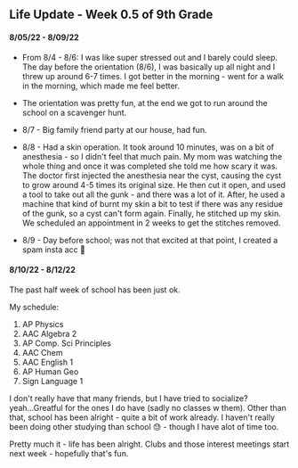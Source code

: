 ## Life Update - Week 0.5 of 9th Grade

#### 8/05/22 - 8/09/22
* From 8/4 - 8/6: I was like super stressed out and I barely could sleep. The day before the orientation (8/6), I was basically up all night and I threw up around 6-7 times. I got better in the morning - went for a walk in the morning, which made me feel better. 

* The orientation was pretty fun, at the end we got to run around the school on a scavenger hunt. 

* 8/7 - Big family friend party at our house, had fun.

* 8/8 - Had a skin operation. It took around 10 minutes, was on a bit of anesthesia - so I didn't feel that much pain. My mom was watching the whole thing and once it was completed she told me how scary it was. The doctor first injected the anesthesia near the cyst, causing the cyst to grow around 4-5 times its original size. He then cut it open, and used a tool to take out all the gunk - and there was a lot of it. After, he used a machine that kind of burnt my skin a bit to test if there was any residue of the gunk, so a cyst can't form again. Finally, he stitched up my skin. We scheduled an appointment in 2 weeks to get the stitches removed. 

* 8/9 - Day before school; was not that excited at that point, I created a spam insta acc 🤩

#### 8/10/22 - 8/12/22
The past half week of school has been just ok.

My schedule:
1. AP Physics
2. AAC Algebra 2
3. AP Comp. Sci Principles 
4. AAC Chem
5. AAC English 1
6. AP Human Geo
7. Sign Language 1

I don't really have that many friends, but I have tried to socialize? yeah...Greatful for the ones I do have (sadly no classes w them).
Other than that, school has been alright - quite a bit of work already. I haven't really been doing other studying than school 😓 - though I have alot of time too. 

Pretty much it - life has been alright. Clubs and those interest meetings start next week - hopefully that's fun.
